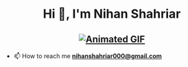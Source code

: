 <h1 align="center">Hi 👋, I'm Nihan Shahriar</h1>
<h2 align="center"> <a href="https://git.io/typing-svg"><img src="https://readme-typing-svg.demolab.com font=Fira+Code&weight=600&size=24&duration=16000&pause=100&color=50BA6B&center=true&vCenter=true&width=439&lines=A+Web+Developer;An+Engineer" alt="Animated GIF" /></a> </h2>


- 📫 How to reach me **nihanshahriar000@gmail.com**



